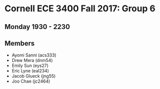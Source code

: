 # Cornell ECE 3400 Fall 2017: Group 6

## Monday 1930 - 2230

## Members

* Ayomi Sanni (acs333)
* Drew Mera (dnm54)
* Emily Sun (eys27)
* Eric Lyne (eal234)
* Jacob Glueck (jng55)
* Joo Chae (jc2464)
